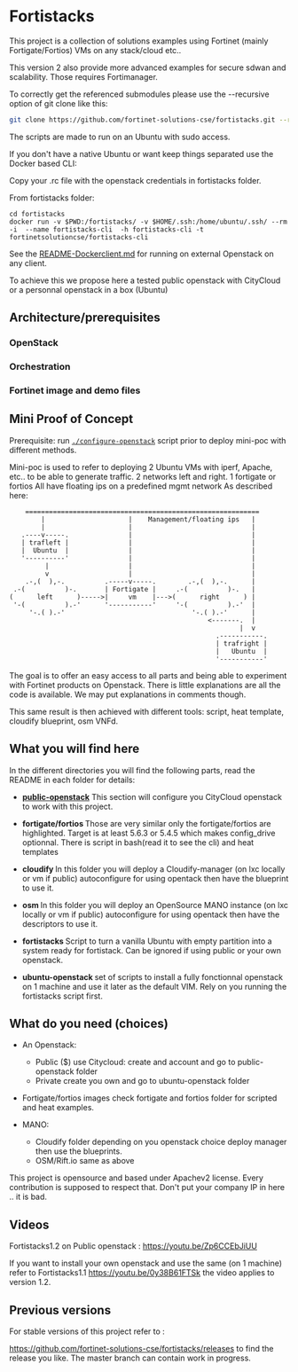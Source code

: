 # Fortistacks #

This  project is a collection of solutions examples using Fortinet (mainly Fortigate/Fortios) VMs on any stack/cloud etc..


This version 2 also provide more advanced examples for secure sdwan and scalability. Those requires Fortimanager.

To correctly get the referenced submodules please use the --recursive option of git clone like this:
```bash
git clone https://github.com/fortinet-solutions-cse/fortistacks.git --recursive
```

The scripts are made to run on an Ubuntu with sudo access. 

If you don't have a native Ubuntu or want keep things separated use the Docker based CLI:

Copy your .rc file with the openstack credentials in fortistacks folder.

From fortistacks folder:
```shell
cd fortistacks
docker run -v $PWD:/fortistacks/ -v $HOME/.ssh:/home/ubuntu/.ssh/ --rm -i  --name fortistacks-cli  -h fortistacks-cli -t fortinetsolutioncse/fortistacks-cli
```

See the [README-Dockerclient.md](README-Dockerclient.md) for running on external Openstack on any client.

To achieve this we propose here a tested public openstack with CityCloud or a personnal openstack in a box (Ubuntu)

## Architecture/prerequisites ##

### OpenStack

### Orchestration

### Fortinet image and demo files

## Mini Proof of Concept ##

Prerequisite: run [```./configure-openstack```](public-openstack/configure-openstack) script prior to deploy mini-poc with different methods.

Mini-poc is used to refer to deploying 2 Ubuntu VMs with iperf, Apache, etc.. to be able to generate traffic.
2 networks left and right.
1 fortigate or fortios 
All have floating ips on a predefined mgmt network
As described here:


        ===========================================================
            |                     |    Management/floating ips   |
            |                     |                              |
       .----v-----.               |                              |
       | trafleft |               |                              |
       |  Ubuntu  |               |                              |
       '----------'               |                              |
             |                    |                              |
             v                    |                              |
        .-,(  ),-.          .-----v-----.        .-,(  ),-.      |
     .-(          )-.       | Fortigate |     .-(          )-.   |
    (      left      )----->|     vm    |--->(      right      ) |
     '-(          ).-'      '-----------'     '-(          ).-'  |
         '-.( ).-'                                '-.( ).-'      |
                                                      <-------.  |
                                                              |  v
                                                        .-----------.
                                                        | trafright |
                                                        |   Ubuntu  |
                                                        '-----------'


The goal is to offer an easy access to all parts and being able to experiment with Fortinet products on Openstack.
There is little explanations are all the code is available. We may put explanations in comments though.

This same result is then achieved with different tools: script, heat template, cloudify blueprint, osm VNFd.

## What you will find here

In the different directories you will find the following parts, read the README in each folder for details:

- <b>[public-openstack](public-openstack)</b> This section will configure you CityCloud openstack to work with this project. 

- <b>fortigate/fortios </b> Those are very similar only the fortigate/fortios are highlighted. Target is at least 5.6.3 or 5.4.5 which makes config_drive optionnal. There is script in bash(read it to see the cli) and heat templates

- <b>cloudify </b> In this folder you will deploy a Cloudify-manager (on lxc locally or vm if public) autoconfigure for using opentack then have the blueprint to use it.
 
- <b>osm </b> In this folder you will deploy an OpenSource MANO instance (on lxc locally or vm if public) autoconfigure for using opentack then have the descriptors to use it.

- <b>fortistacks </b> Script to turn a vanilla Ubuntu with empty partition into a system ready for fortistack. Can be ignored if using public or your own openstack.

- <b>ubuntu-openstack </b> set of scripts to install a fully fonctionnal openstack on 1 machine and use it later as the default VIM. Rely on you running the fortistacks script first. 
 
## What do you need (choices)

- An Openstack:
  - Public ($) use Citycloud: create and account and go to public-openstack folder  
  - Private create you own and go to ubuntu-openstack folder

- Fortigate/fortios images check fortigate and fortios folder for scripted and heat examples.
- MANO: 
  - Cloudify folder depending on you openstack choice deploy manager then use the blueprints.
  - OSM/Rift.io same as above

This project is opensource and based under Apachev2 license. Every contribution is supposed to respect that. Don't put your company IP in here .. it is bad.


## Videos

Fortistacks1.2 on Public openstack : https://youtu.be/Zp6CCEbJiUU

If you want to install your own openstack and use the same (on 1 machine) refer to 
 Fortistacks1.1  https://youtu.be/0y38B61FTSk the video applies to version 1.2.

## Previous versions
For stable versions of this project refer to :

https://github.com/fortinet-solutions-cse/fortistacks/releases to find
the release you like. The master branch can contain work in progress.

